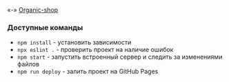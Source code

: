 «-» [Organic-shop](https://yuriipereverziev.github.io/Organic/)
  
### Доступные команды

* `npm install` - установить зависимости
* `npx eslint .` - проверить проект на наличие ошибок
* `npm start` - запустить встроенный сервер и следить за изменениями файлов
* `npm run deploy` - залить проект на GitHub Pages


